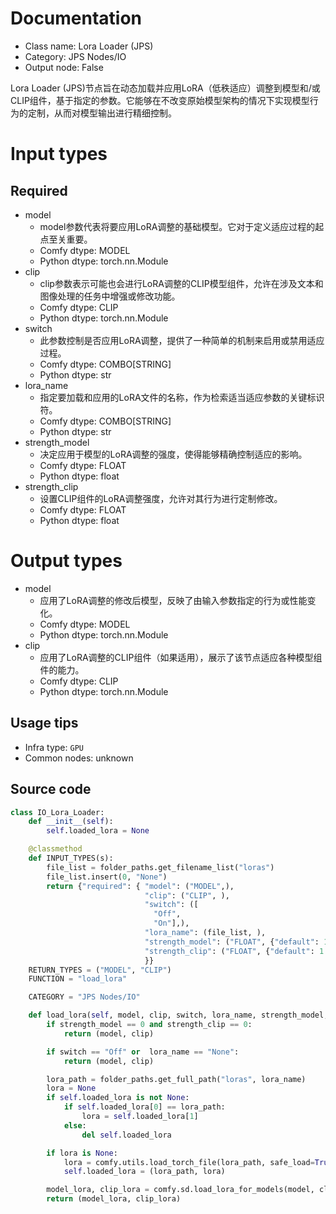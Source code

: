 
# Documentation
- Class name: Lora Loader (JPS)
- Category: JPS Nodes/IO
- Output node: False

Lora Loader (JPS)节点旨在动态加载并应用LoRA（低秩适应）调整到模型和/或CLIP组件，基于指定的参数。它能够在不改变原始模型架构的情况下实现模型行为的定制，从而对模型输出进行精细控制。

# Input types
## Required
- model
    - model参数代表将要应用LoRA调整的基础模型。它对于定义适应过程的起点至关重要。
    - Comfy dtype: MODEL
    - Python dtype: torch.nn.Module
- clip
    - clip参数表示可能也会进行LoRA调整的CLIP模型组件，允许在涉及文本和图像处理的任务中增强或修改功能。
    - Comfy dtype: CLIP
    - Python dtype: torch.nn.Module
- switch
    - 此参数控制是否应用LoRA调整，提供了一种简单的机制来启用或禁用适应过程。
    - Comfy dtype: COMBO[STRING]
    - Python dtype: str
- lora_name
    - 指定要加载和应用的LoRA文件的名称，作为检索适当适应参数的关键标识符。
    - Comfy dtype: COMBO[STRING]
    - Python dtype: str
- strength_model
    - 决定应用于模型的LoRA调整的强度，使得能够精确控制适应的影响。
    - Comfy dtype: FLOAT
    - Python dtype: float
- strength_clip
    - 设置CLIP组件的LoRA调整强度，允许对其行为进行定制修改。
    - Comfy dtype: FLOAT
    - Python dtype: float

# Output types
- model
    - 应用了LoRA调整的修改后模型，反映了由输入参数指定的行为或性能变化。
    - Comfy dtype: MODEL
    - Python dtype: torch.nn.Module
- clip
    - 应用了LoRA调整的CLIP组件（如果适用），展示了该节点适应各种模型组件的能力。
    - Comfy dtype: CLIP
    - Python dtype: torch.nn.Module


## Usage tips
- Infra type: `GPU`
- Common nodes: unknown


## Source code
```python
class IO_Lora_Loader:
    def __init__(self):
        self.loaded_lora = None

    @classmethod
    def INPUT_TYPES(s):
        file_list = folder_paths.get_filename_list("loras")
        file_list.insert(0, "None")
        return {"required": { "model": ("MODEL",),
                              "clip": ("CLIP", ),
                              "switch": ([
                                "Off",
                                "On"],),
                              "lora_name": (file_list, ),
                              "strength_model": ("FLOAT", {"default": 1.0, "min": -10.0, "max": 10.0, "step": 0.1}),
                              "strength_clip": ("FLOAT", {"default": 1.0, "min": -10.0, "max": 10.0, "step": 0.1}),
                              }}
    RETURN_TYPES = ("MODEL", "CLIP")
    FUNCTION = "load_lora"

    CATEGORY = "JPS Nodes/IO"

    def load_lora(self, model, clip, switch, lora_name, strength_model, strength_clip):
        if strength_model == 0 and strength_clip == 0:
            return (model, clip)

        if switch == "Off" or  lora_name == "None":
            return (model, clip)

        lora_path = folder_paths.get_full_path("loras", lora_name)
        lora = None
        if self.loaded_lora is not None:
            if self.loaded_lora[0] == lora_path:
                lora = self.loaded_lora[1]
            else:
                del self.loaded_lora

        if lora is None:
            lora = comfy.utils.load_torch_file(lora_path, safe_load=True)
            self.loaded_lora = (lora_path, lora)

        model_lora, clip_lora = comfy.sd.load_lora_for_models(model, clip, lora, strength_model, strength_clip)
        return (model_lora, clip_lora)

```
